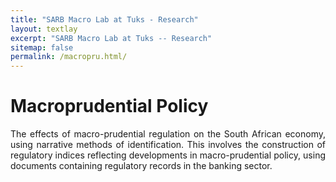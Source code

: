 ```yaml
---
title: "SARB Macro Lab at Tuks - Research"
layout: textlay
excerpt: "SARB Macro Lab at Tuks -- Research"
sitemap: false
permalink: /macropru.html/
---
```


# Macroprudential Policy

<p align="justify"> The effects of macro-prudential regulation on the South African economy, using narrative methods of identification. This involves the construction of regulatory indices reflecting developments in macro-prudential policy, using documents containing regulatory records in the banking sector. </p>



